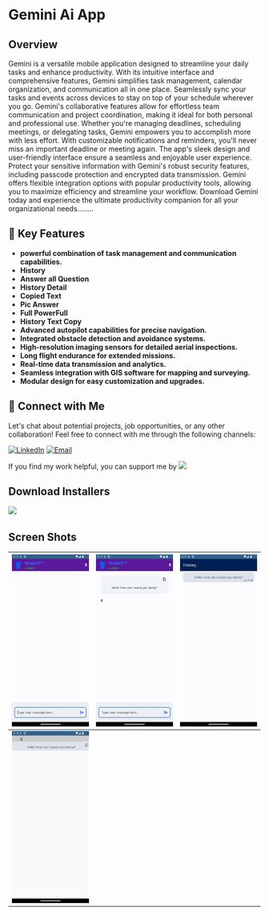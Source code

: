 # Gemini Ai App
## Overview

Gemini is a versatile mobile application designed to streamline your daily tasks and enhance productivity. With its intuitive interface and comprehensive features, Gemini simplifies task management, calendar organization, and communication all in one place. Seamlessly sync your tasks and events across devices to stay on top of your schedule wherever you go. Gemini's collaborative features allow for effortless team communication and project coordination, making it ideal for both personal and professional use. Whether you're managing deadlines, scheduling meetings, or delegating tasks, Gemini empowers you to accomplish more with less effort. With customizable notifications and reminders, you'll never miss an important deadline or meeting again. The app's sleek design and user-friendly interface ensure a seamless and enjoyable user experience. Protect your sensitive information with Gemini's robust security features, including passcode protection and encrypted data transmission. Gemini offers flexible integration options with popular productivity tools, allowing you to maximize efficiency and streamline your workflow. Download Gemini today and experience the ultimate productivity companion for all your organizational needs........


## 🚀 Key Features
- **powerful combination of task management and communication capabilities.**
- **History**
- **Answer all Question**
- **History Detail**
- **Copied Text**
- **Pic Answer**
- **Full PowerFull**
- **History Text Copy**
- **Advanced autopilot capabilities for precise navigation.**
- **Integrated obstacle detection and avoidance systems.**
- **High-resolution imaging sensors for detailed aerial inspections.**
- **Long flight endurance for extended missions.**
- **Real-time data transmission and analytics.**
- **Seamless integration with GIS software for mapping and surveying.**
- **Modular design for easy customization and upgrades.**


## 🤝 Connect with Me
Let's chat about potential projects, job opportunities, or any other collaboration! Feel free to connect with me through the following channels:

[![LinkedIn]([https://img.shields.io/badge/LinkedIn-Connect-blue?style=for-the-badge&logo=linkedin)](https://www.linkedin.com/in/khubaibkhandev](https://www.linkedin.com/in/muhammad-zohaib-imtiaz-dev/))
[![Email](https://img.shields.io/badge/Email-Drop%20a%20Message-red?style=for-the-badge&logo=gmail)](mailto:mzkhan9610@gmail.com)

If you find my work helpful, you can support me by
<a href="https://www.buymeacoffee.com/khubaibkhan"><img src="https://img.buymeacoffee.com/button-api/?text=Buy me a coffee&emoji=&slug=khubaibkhan&button_colour=FFDD00&font_colour=000000&font_family=Cookie&outline_colour=000000&coffee_colour=ffffff" /></a>

## Download Installers
[<img src="https://user-images.githubusercontent.com/114044633/223920025-83687de0-e463-4c5d-8122-e06e4bb7d40c.png" width="200">](https://github.com/KhubaibKhan4/Youtube-Clone-KMP/raw/master/screenshots/youtube-clone-kmp.apk)

## Screen Shots

| ![Screenshot 1](https://github.com/ZohaibKhanDev/Gemini/blob/master/assesd/1.png) | ![Screenshot 2](https://github.com/ZohaibKhanDev/Gemini/blob/master/assesd/2.png) | ![Screenshot 3](https://github.com/ZohaibKhanDev/Gemini/blob/master/assesd/3.png) |
| --- | --- | --- |
| ![Screenshot 4](https://github.com/ZohaibKhanDev/Gemini/blob/master/assesd/4.png) 
